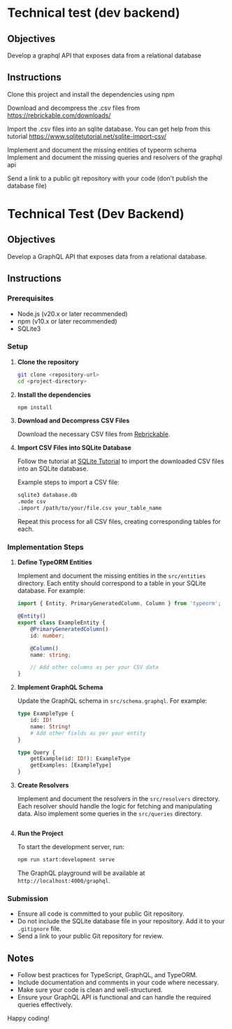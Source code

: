 # Technical test (dev backend)

## Objectives

Develop a graphql API that exposes data from a relational database

## Instructions

Clone this project and install the dependencies using npm

Download and decompress the .csv files from https://rebrickable.com/downloads/

Import the .csv files into an sqlite database. You can get help from this tutorial https://www.sqlitetutorial.net/sqlite-import-csv/

Implement and document the missing entities of typeorm schema
Implement and document the missing queries and resolvers of the graphql api 

Send a link to a public git repository with your code (don't publish the database file)


# Technical Test (Dev Backend)

## Objectives

Develop a GraphQL API that exposes data from a relational database.

## Instructions

### Prerequisites

- Node.js (v20.x or later recommended)
- npm (v10.x or later recommended)
- SQLite3

### Setup

1. **Clone the repository**

   ```bash
   git clone <repository-url>
   cd <project-directory>
   ```

2. **Install the dependencies**

   ```bash
   npm install
   ```

3. **Download and Decompress CSV Files**

   Download the necessary CSV files from [Rebrickable](https://rebrickable.com/downloads/). 

4. **Import CSV Files into SQLite Database**

   Follow the tutorial at [SQLite Tutorial](https://www.sqlitetutorial.net/sqlite-import-csv/) to import the downloaded CSV files into an SQLite database. 

   Example steps to import a CSV file:

   ```bash
   sqlite3 database.db
   .mode csv
   .import /path/to/your/file.csv your_table_name
   ```

   Repeat this process for all CSV files, creating corresponding tables for each.

### Implementation Steps

1. **Define TypeORM Entities**

   Implement and document the missing entities in the `src/entities` directory. Each entity should correspond to a table in your SQLite database. For example:

   ```typescript
   import { Entity, PrimaryGeneratedColumn, Column } from 'typeorm';

   @Entity()
   export class ExampleEntity {
       @PrimaryGeneratedColumn()
       id: number;

       @Column()
       name: string;

       // Add other columns as per your CSV data
   }
   ```

2. **Implement GraphQL Schema**

   Update the GraphQL schema in `src/schema.graphql`. For example:

   ```graphql
   type ExampleType {
       id: ID!
       name: String!
       # Add other fields as per your entity
   }

   type Query {
       getExample(id: ID!): ExampleType
       getExamples: [ExampleType]
   }
   ```

3. **Create Resolvers**

   Implement and document the resolvers in the `src/resolvers` directory. Each resolver should handle the logic for fetching and manipulating data. 
   Also implement some queries in the `src/queries` directory. 
   ```

4. **Run the Project**

   To start the development server, run:

   ```bash
   npm run start:development serve
   ```

   The GraphQL playground will be available at `http://localhost:4000/graphql`.

### Submission

- Ensure all code is committed to your public Git repository.
- Do not include the SQLite database file in your repository. Add it to your `.gitignore` file.
- Send a link to your public Git repository for review.

## Notes

- Follow best practices for TypeScript, GraphQL, and TypeORM.
- Include documentation and comments in your code where necessary.
- Make sure your code is clean and well-structured.
- Ensure your GraphQL API is functional and can handle the required queries effectively.

Happy coding!